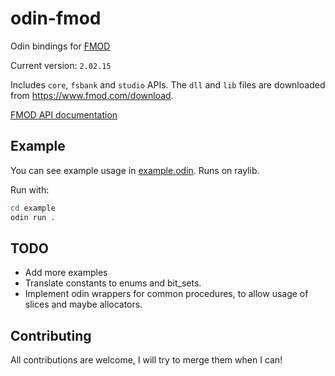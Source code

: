 # odin-fmod
Odin bindings for [FMOD](https://www.fmod.com/)

Current version: `2.02.15`

Includes `core`, `fsbank` and `studio` APIs. The `dll` and `lib` files are downloaded from https://www.fmod.com/download.

[FMOD API documentation](https://www.fmod.com/docs/2.00/api/welcome.html)

## Example
You can see example usage in [example.odin](example/example.odin). Runs on raylib.

Run with:
```cmd
cd example
odin run .
```

## TODO
- Add more examples
- Translate constants to enums and bit_sets.
- Implement odin wrappers for common procedures, to allow usage of slices and maybe allocators.

## Contributing
All contributions are welcome, I will try to merge them when I can!
